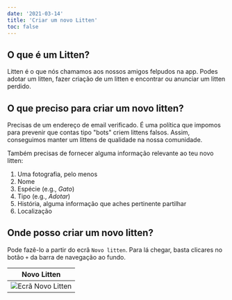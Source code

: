 ```yaml
---
date: '2021-03-14'
title: 'Criar um novo Litten'
toc: false
---
```


## O que é um Litten?

Litten é o que nós chamamos aos nossos amigos felpudos na app. Podes adotar um
litten, fazer criação de um litten e encontrar ou anunciar um litten perdido.

## O que preciso para criar um novo litten?

Precisas de um endereço de email verificado. É uma política que impomos para
prevenir que contas tipo "bots" criem littens falsos. Assim, conseguimos manter
um littens de qualidade na nossa comunidade.

Também precisas de fornecer alguma informação relevante ao teu novo litten:

1. Uma fotografia, pelo menos
1. Nome
1. Espécie (e.g., _Gato_)
1. Tipo (e.g., _Adotar_)
1. História, alguma informação que aches pertinente partilhar
1. Localização

## Onde posso criar um novo litten?

Pode fazê-lo a partir do ecrã `Novo litten`. Para lá chegar, basta clicares no
botão `+` da barra de navegação ao fundo.

| Novo Litten                              |
| ---------------------------------------- |
| ![Ecrã Novo Litten][create-new-litten-1] |

<!-- References -->
[create-new-litten-1]: /img/guides/create-new-litten-1.png
